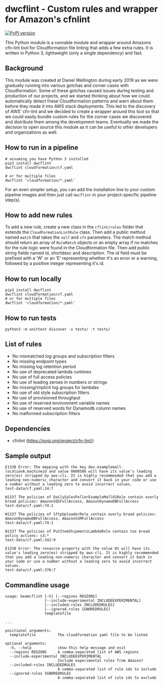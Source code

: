 # dwcflint - Custom rules and wrapper for Amazon's cfnlint
[![PyPI version](https://badge.fury.io/py/dwcflint.svg)](https://badge.fury.io/py/dwcflint)

This Python module is a runnable module and wrapper around Amazons cfn-lint tool for Cloudformation file linting that
adds a few extra rules. It is written in Python 3, lightweight (only a single dependency) and fast.

## Background

This module was created at Daniel Wellington during early 2019 as we were
gradually running into various gotchas and corner cases with Cloudformation.
Some of these gotchas caused issues during testing and production of our
projects, and we started thinking about how we could automatically detect
these Cloudformation patterns and warn about them before they made it into
AWS stack deployments. This led to the discovery of AWS' cfn-lint and we
decided to create a wrapper around this tool so that we could easily bundle
custom rules for the corner cases we discovered and distribute them among
the development teams. Eventually we made the decision to open source this
module as it can be useful to other developers and organizations as well.

## How to run in a pipeline

    # assuming you have Python 3 installed
    pip3 install dwcflint
    dwcflint cloudformation/cf.yaml
    
    # or for multiple files
    dwcflint 'cloudformation/*.yaml'

For an even simpler setup, you can add the installation line to your custom pipeline images and then just call `dwcflint` in your project-specific pipeline step(s).

## How to add new rules

To add a new rule, create a new class in the `cflint/rules` folder that
extends the `CloudFormationLintRule` class. Then add a public method named `match`
that takes the `self` and `cfn` parameters. The match method should return
an array of `RuleMatch` objects or an empty array if no matches for the rule
logic were found in the Cloudformation file. Then add public string fields named
id, shortdesc and description. The id field must be prefixed with a 'W' or
an 'E' representing whether it's an error or a warning, followed by a
positive integer representing it's id.

## How to run locally

    pip3 install dwcflint
    dwcflint cloudformation/cf.yaml
    # or for multiple files
    dwcflint 'cloudformation/*.yaml'

## How to run tests

    python3 -m unittest discover -s tests/ -t tests/

## List of rules

- No mismatched log groups and subscription filters
- No missing endpoint types
- No missing log retention period
- No use of deprecated lambda runtimes
- No use of full access policies
- No use of leading zeroes in numbers or strings
- No missing/implicit log groups for lambdas
- No use of old style subscription filters
- No use of provisioned throughput
- No use of reserved environment variable names
- No use of reserved words for Dynamodb column names
- No malformed subscription filters

## Dependencies

- cfnlint (https://pypi.org/project/cfn-lint/)

## Sample output

    E1338 Error: The mapping with the key dev.examplemall-locationA.machineid and value 0600586 will have its value's leading zero(es) stripped by aws-cli. It is highly recommended that you add a leading non-numeric character and convert it back in your code or use a number without a leading zero to avoid incorrect values.
    test-data/cf.yaml:24:7
    
    W1337 The policies of DailySalesPollerExampleMall01Role contain overly broad policies: AmazonSQSFullAccess, AmazonDynamoDBFullAccess
    test-data/cf.yaml:74:1
    
    W1337 The policies of SftpUploaderRole contain overly broad policies: AmazonDynamoDBFullAccess, AmazonSSMFullAccess
    test-data/cf.yaml:74:1
    
    W1337 The policies of PutItemShipmentsLambdaRole contain too broad policy actions: s3:*
    test-data/cf.yaml:342:9
    
    E1338 Error: The resource property with the value 01 will have its value's leading zero(es) stripped by aws-cli. It is highly recommended that you add a leading non-numeric character and convert it back in your code or use a number without a leading zero to avoid incorrect values.
    test-data/cf.yaml:376:7

## Commandline usage

    usage: beamcflint [-h] [--regions REGIONS]
                      [--include-experimental INCLUDEEXPERIMENTAL]
                      [--included-rules INCLUDEDRULES]
                      [--ignored-rules IGNOREDRULES]
                      templatefile

    ...

    positional arguments:
      templatefile          The cloudformation yaml file to be linted

    optional arguments:
      -h, --help            show this help message and exit
      --regions REGIONS     A comma-separated list of AWS regions
      --include-experimental INCLUDEEXPERIMENTAL
                            Include experimental rules from Amazon?
      --included-rules INCLUDEDRULES
                            A comma-separated list of rule ids to include
      --ignored-rules IGNOREDRULES
                            A comma-separated list of rule ids to exclude
